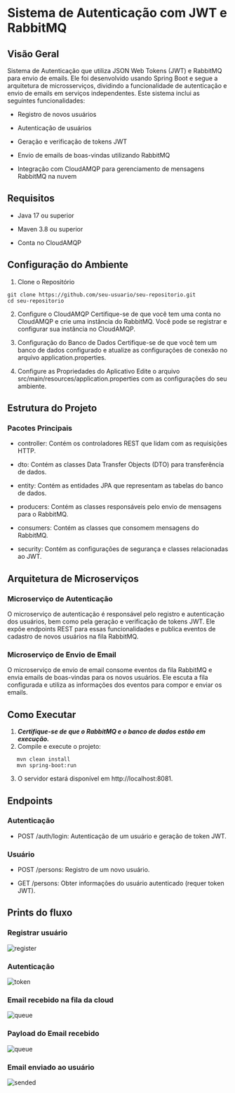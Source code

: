 # Sistema de Autenticação com JWT e RabbitMQ

## Visão Geral
Sistema de Autenticação que utiliza JSON Web Tokens (JWT) e RabbitMQ para envio de emails.
Ele foi desenvolvido usando Spring Boot e segue a arquitetura de microsserviços, dividindo
a funcionalidade de autenticação e envio de emails em serviços independentes.
Este sistema inclui as seguintes funcionalidades:

- Registro de novos usuários

- Autenticação de usuários

- Geração e verificação de tokens JWT

- Envio de emails de boas-vindas utilizando RabbitMQ

- Integração com CloudAMQP para gerenciamento de mensagens RabbitMQ na nuvem


## Requisitos

- Java 17 ou superior

- Maven 3.8 ou superior

- Conta no CloudAMQP


## Configuração do Ambiente

1. Clone o Repositório
```
git clone https://github.com/seu-usuario/seu-repositorio.git
cd seu-repositorio
```
2. Configure o CloudAMQP
   Certifique-se de que você tem uma conta no CloudAMQP e crie uma instância do RabbitMQ. Você pode se registrar e configurar sua instância no CloudAMQP.

3. Configuração do Banco de Dados
   Certifique-se de que você tem um banco de dados configurado e atualize as configurações de conexão no arquivo application.properties.

4. Configure as Propriedades do Aplicativo
   Edite o arquivo src/main/resources/application.properties com as configurações do seu ambiente.

## Estrutura do Projeto

### Pacotes Principais

- controller: Contém os controladores REST que lidam com as requisições HTTP.

- dto: Contém as classes Data Transfer Objects (DTO) para transferência de dados.

- entity: Contém as entidades JPA que representam as tabelas do banco de dados.

- producers: Contém as classes responsáveis pelo envio de mensagens para o RabbitMQ.

- consumers: Contém as classes que consomem mensagens do RabbitMQ.

- security: Contém as configurações de segurança e classes relacionadas ao JWT.

## Arquitetura de Microserviços

### Microserviço de Autenticação

O microserviço de autenticação é responsável pelo registro e autenticação dos usuários,
bem como pela geração e verificação de tokens JWT. Ele expõe endpoints REST para essas
funcionalidades e publica eventos de cadastro de novos usuários na fila RabbitMQ.

### Microserviço de Envio de Email

O microserviço de envio de email consome eventos da fila RabbitMQ e envia emails de boas-vindas
para os novos usuários. Ele escuta a fila configurada e utiliza as informações dos eventos para
compor e enviar os emails.

## Como Executar

1. ***Certifique-se de que o RabbitMQ e o banco de dados estão em execução.***
2. Compile e execute o projeto:
```
   mvn clean install
   mvn spring-boot:run
```
3. O servidor estará disponível em http://localhost:8081.

## Endpoints

### Autenticação

- POST /auth/login: Autenticação de um usuário e geração de token JWT.

### Usuário

- POST /persons: Registro de um novo usuário.

- GET /persons: Obter informações do usuário autenticado (requer token JWT).

## Prints do fluxo

### Registrar usuário

![register](screenshots/created.png)

### Autenticação

![token](screenshots/token.png)

### Email recebido na fila da cloud

![queue](screenshots/queue.png)

### Payload do Email recebido

![queue](screenshots/payload.png)

### Email enviado ao usuário

![sended](screenshots/sendEmail.png)
